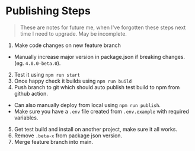 # Publishing Steps

> These are notes for future me, when I've forgotten these steps next time I need to upgrade. May be incomplete.

1. Make code changes on new feature branch

- Manually increase major version in package.json if breaking changes. (eg. `4.0.0-beta.0`).

2. Test it using `npm run start`
3. Once happy check it builds using `npm run build`
4. Push branch to git which should auto publish test build to npm from github action.

- Can also manually deploy from local using `npm run publish`.
- Make sure you have a `.env` file created from `.env.example` with required variables.

5. Get test build and install on another project, make sure it all works.
6. Remove `.beta-x` from package json version.
7. Merge feature branch into main.
